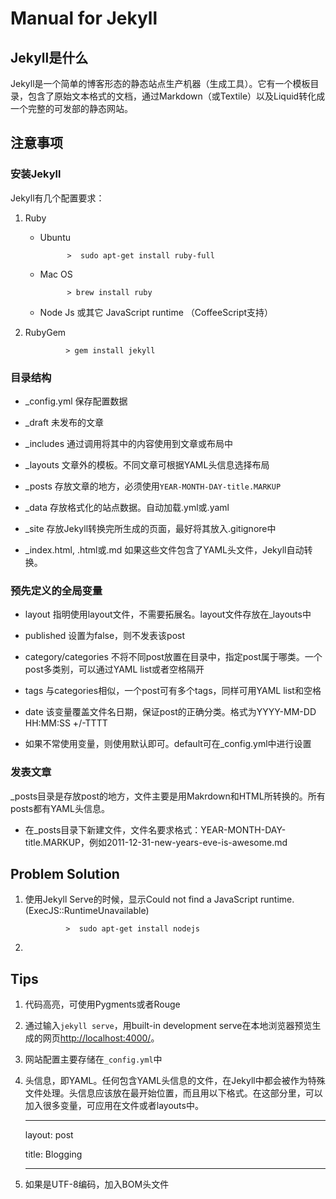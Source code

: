 # Manual for Jekyll

## Jekyll是什么

Jekyll是一个简单的博客形态的静态站点生产机器（生成工具）。它有一个模板目录，包含了原始文本格式的文档，通过Markdown（或Textile）以及Liquid转化成一个完整的可发部的静态网站。

## 注意事项

### 安装Jekyll
 
 Jekyll有几个配置要求：
 
1. Ruby
 
    - Ubuntu

                >  sudo apt-get install ruby-full
    
    - Mac OS
    
                > brew install ruby
                
    - Node Js 或其它 JavaScript runtime （CoffeeScript支持）
    
    
2. RubyGem

                > gem install jekyll
                
### 目录结构

- _config.yml 保存配置数据

- _draft 未发布的文章

- _includes 通过调用将其中的内容使用到文章或布局中

- _layouts 文章外的模板。不同文章可根据YAML头信息选择布局

- _posts 存放文章的地方，必须使用`YEAR-MONTH-DAY-title.MARKUP`

- _data 存放格式化的站点数据。自动加载.yml或.yaml

- _site 存放Jekyll转换完所生成的页面，最好将其放入.gitignore中

- _index.html, .html或.md 如果这些文件包含了YAML头文件，Jekyll自动转换。

### 预先定义的全局变量

- layout 指明使用layout文件，不需要拓展名。layout文件存放在_layouts中

- published 设置为false，则不发表该post

- category/categories 不将不同post放置在目录中，指定post属于哪类。一个post多类别，可以通过YAML list或者空格隔开

- tags 与categories相似，一个post可有多个tags，同样可用YAML list和空格

- date 该变量覆盖文件名日期，保证post的正确分类。格式为YYYY-MM-DD HH:MM:SS +/-TTTT

- 如果不常使用变量，则使用默认即可。default可在_config.yml中进行设置

### 发表文章

_posts目录是存放post的地方，文件主要是用Makrdown和HTML所转换的。所有posts都有YAML头信息。

- 在_posts目录下新建文件，文件名要求格式：YEAR-MONTH-DAY-title.MARKUP，例如2011-12-31-new-years-eve-is-awesome.md


## Problem Solution
1. 使用Jekyll Serve的时候，显示Could not find a JavaScript runtime.(ExecJS::RuntimeUnavailable)

                >  sudo apt-get install nodejs
		
2.  
    
## Tips

1. 代码高亮，可使用Pygments或者Rouge

2. 通过输入`jekyll serve`，用built-in development serve在本地浏览器预览生成的网页[http://localhost:4000/](http://localhost:4000/)。

3. 网站配置主要存储在`_config.yml`中

4. 头信息，即YAML。任何包含YAML头信息的文件，在Jekyll中都会被作为特殊文件处理。头信息应该放在最开始位置，而且用以下格式。在这部分里，可以加入很多变量，可应用在文件或者layouts中。

    - - -
    layout: post
    
    title: Blogging
    -- - -
    
5. 如果是UTF-8编码，加入BOM头文件
